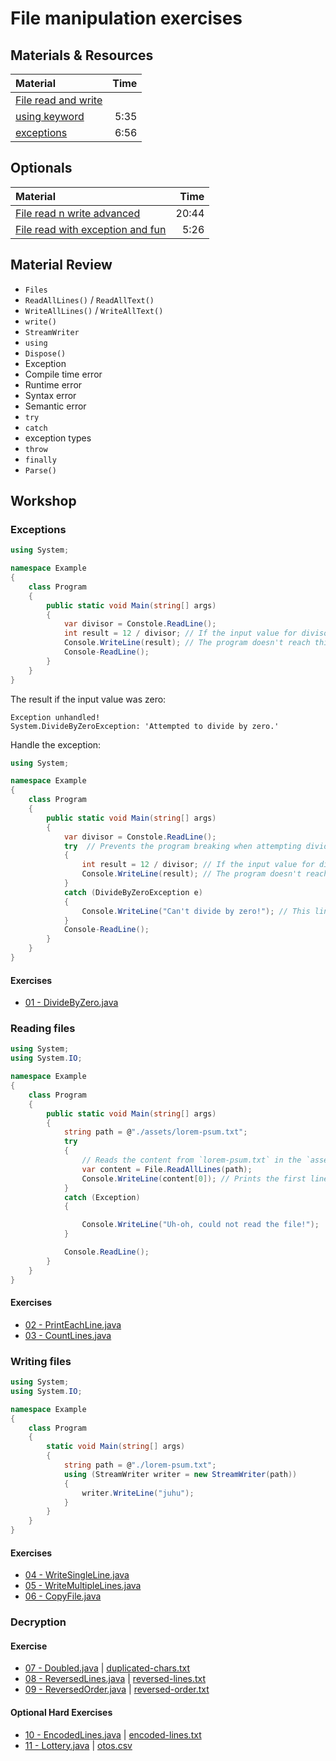 # File manipulation exercises

## Materials & Resources

| Material | Time |
|:---------|-----:|
|[File read and write](https://www.youtube.com/watch?v=kGZD_k1M938)||
|[using keyword](https://www.youtube.com/watch?v=Dxbbtx-8MKw)|5:35|
|[exceptions](https://www.youtube.com/watch?v=DzUFm2FNeyo)|6:56|

## Optionals

| Material | Time |
|:---------|------:|
|[File read n write advanced](https://www.youtube.com/watch?v=HKqMqFJr4SY)|20:44|
|[File read with exception and fun](https://www.youtube.com/watch?v=LkpODZE2vmk)|5:26|

## Material Review


 - `Files`
 - `ReadAllLines()` / `ReadAllText()`
 - `WriteAllLines()` / `WriteAllText()`
 - `write()`
 - `StreamWriter`
 - `using`
 - `Dispose()`
 - Exception
 - Compile time error
 - Runtime error
 - Syntax error
 - Semantic error
 - `try`
 - `catch`
 - exception types
 - `throw`
 - `finally`
 - `Parse()`

## Workshop

### Exceptions

```c#
using System;

namespace Example
{
    class Program
    {
        public static void Main(string[] args)
        {
            var divisor = Constole.ReadLine();
            int result = 12 / divisor; // If the input value for divisor was 0 the program breaks
            Console.WriteLine(result); // The program doesn't reach this line if the input was 0
            Console-ReadLine();
        }
    }
}
```

The result if the input value was zero:

```
Exception unhandled!
System.DivideByZeroException: 'Attempted to divide by zero.'
```

Handle the exception:

```c#
using System;

namespace Example
{
    class Program
    {
        public static void Main(string[] args)
        {
            var divisor = Constole.ReadLine();
            try  // Prevents the program breaking when attempting dividing by zero
            {
                int result = 12 / divisor; // If the input value for divisor was 0 the program breaks
                Console.WriteLine(result); // The program doesn't reach this line if the input was 0
            }
            catch (DivideByZeroException e)
            {
                Console.WriteLine("Can't divide by zero!"); // This line only runs if the input was 0
            }
            Console-ReadLine();
        }
    }
}
```

#### Exercises

 - [01 - DivideByZero.java](divide-by-zero/DivideByZero.java)

### Reading files

```c#
using System;
using System.IO;

namespace Example
{
    class Program
    {
        public static void Main(string[] args)
        {
            string path = @"./assets/lorem-psum.txt";
            try
            {
                // Reads the content from `lorem-psum.txt` in the `assets` folder line by line to a string List
                var content = File.ReadAllLines(path);
                Console.WriteLine(content[0]); // Prints the first line of the file
            }
            catch (Exception)
            {

                Console.WriteLine("Uh-oh, could not read the file!");
            }

            Console.ReadLine();
        }
    }
}
```

#### Exercises

 - [02 - PrintEachLine.java](print-each-line/PrintEachLine.java)
 - [03 - CountLines.java](count-lines/CountLines.java)

### Writing files

```c#
using System;
using System.IO;

namespace Example
{
    class Program
    {
        static void Main(string[] args)
        {
            string path = @"./lorem-psum.txt";
            using (StreamWriter writer = new StreamWriter(path))
            {
                writer.WriteLine("juhu");
            }
        }
    }
}
```

#### Exercises

 - [04 - WriteSingleLine.java](write-single-line/WriteSingleLine.java)
 - [05 - WriteMultipleLines.java](write-multiple-lines/WriteMultipleLines.java)
 - [06 - CopyFile.java](copy-file/CopyFile.java)

### Decryption

#### Exercise

 - [07 - Doubled.java](decrypt-doubled/Doubled.java) | [duplicated-chars.txt](decrypt-doubled/duplicated-chars.txt)
 - [08 - ReversedLines.java](decrypt-reversed-lines/ReversedLines.java) | [reversed-lines.txt](decrypt-reversed-lines/reversed-lines.txt)
 - [09 - ReversedOrder.java](decrypt-reversed-order/ReversedOrder.java) | [reversed-order.txt](decrypt-reversed-order/reversed-order.txt)


#### Optional Hard Exercises

 - [10 - EncodedLines.java](decrypt-encoded/EncodedLines.java) | [encoded-lines.txt](decrypt-encoded/encoded-lines.txt)
 - [11 - Lottery.java](lottery/Lottery.java) | [otos.csv](lottery/otos.csv)


